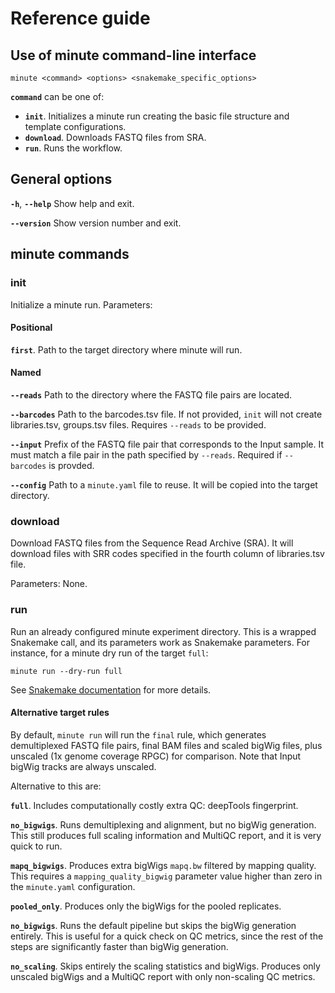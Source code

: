 # Reference guide

## Use of minute command-line interface

    minute <command> <options> <snakemake_specific_options>

**`command`** can be one of:

- **`init`**. Initializes a minute run creating the basic file structure and
template configurations.
- **`download`**. Downloads FASTQ files from SRA.
- **`run`**. Runs the workflow.

## General options

**`-h`**, **`--help`** Show help and exit.

**`--version`** Show version number and exit.


## minute commands

### init

Initialize a minute run. Parameters:

#### Positional

**`first`**. Path to the target directory where minute will run.

#### Named

**`--reads`** Path to the directory where the FASTQ file pairs are located.

**`--barcodes`** Path to the barcodes.tsv file. If not provided, `init` will
not create libraries.tsv, groups.tsv files. Requires `--reads` to be provided.

**`--input`** Prefix of the FASTQ file pair that corresponds to the Input sample.
It must match a file pair in the path specified by `--reads`. Required if 
`--barcodes` is provded.  

**`--config`** Path to a `minute.yaml` file to reuse. It will be copied into the
target directory.


### download

Download FASTQ files from the Sequence Read Archive (SRA). It will download
files with SRR codes specified in the fourth column of libraries.tsv file. 

Parameters: None.

### run

Run an already configured minute experiment directory. This is a wrapped 
Snakemake call, and its parameters work as Snakemake parameters. For instance,
for a minute dry run of the target `full`:

    minute run --dry-run full

See [Snakemake documentation](https://snakemake.readthedocs.io/) for more details.


#### Alternative target rules

By default, `minute run` will run the `final` rule, which generates demultiplexed
FASTQ file pairs, final BAM files and scaled bigWig files, plus unscaled (1x 
genome coverage RPGC) for comparison. Note that Input bigWig tracks are always
unscaled.

Alternative to this are:

**`full`**. Includes computationally costly extra QC: deepTools fingerprint.

**`no_bigwigs`**. Runs demultiplexing and alignment, but no bigWig generation. This
still produces full scaling information and MultiQC report, and it is very quick
to run.

**`mapq_bigwigs`**. Produces extra bigWigs `mapq.bw` filtered by mapping quality.
This requires a `mapping_quality_bigwig` parameter value higher than zero in the
`minute.yaml` configuration.

**`pooled_only`**. Produces only the bigWigs for the pooled replicates.

**`no_bigwigs`**. Runs the default pipeline but skips the bigWig generation
entirely. This is useful for a quick check on QC metrics, since the rest of the
steps are significantly faster than bigWig generation.

**`no_scaling`**. Skips entirely the scaling statistics and bigWigs. Produces
only unscaled bigWigs and a MultiQC report with only non-scaling QC metrics.
